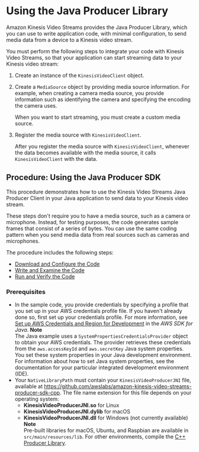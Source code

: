 # Using the Java Producer Library<a name="producer-sdk-javaapi"></a>

Amazon Kinesis Video Streams provides the Java Producer Library, which you can use to write application code, with minimal configuration, to send media data from a device to a Kinesis video stream\. 

You must perform the following steps to integrate your code with Kinesis Video Streams, so that your application can start streaming data to your Kinesis video stream:

1. Create an instance of the `KinesisVideoClient` object\.

1. Create a `MediaSource` object by providing media source information\. For example, when creating a camera media source, you provide information such as identifying the camera and specifying the encoding the camera uses\.

   When you want to start streaming, you must create a custom media source\. 

1. Register the media source with `KinesisVideoClient`\. 

   After you register the media source with `KinesisVideoClient`, whenever the data becomes available with the media source, it calls `KinesisVideoClient` with the data\.

## Procedure: Using the Java Producer SDK<a name="producer-sdk-java-using"></a>

This procedure demonstrates how to use the Kinesis Video Streams Java Producer Client in your Java application to send data to your Kinesis video stream\. 

These steps don't require you to have a media source, such as a camera or microphone\. Instead, for testing purposes, the code generates sample frames that consist of a series of bytes\. You can use the same coding pattern when you send media data from real sources such as cameras and microphones\. 

The procedure includes the following steps:
+ [Download and Configure the Code](http://docs.aws.amazon.com/kinesisvideostreams/latest/dg/producersdk-javaapi-downloadcode.html)
+ [Write and Examine the Code](http://docs.aws.amazon.com/kinesisvideostreams/latest/dg/producersdk-javaapi-writecode.html)
+ [Run and Verify the Code](http://docs.aws.amazon.com/kinesisvideostreams/latest/dg/producersdk-javaapi-reviewcode.html)

### Prerequisites<a name="producersdk-javaapi-prerequisites"></a>
+ In the sample code, you provide credentials by specifying a profile that you set up in your AWS credentials profile file\. If you haven't already done so, first set up your credentials profile\. For more information, see [ Set up AWS Credentials and Region for Development](http://docs.aws.amazon.com/sdk-for-java/v1/developer-guide/setup-credentials.html) in the *AWS SDK for Java*\.
**Note**  
The Java example uses a `SystemPropertiesCredentialsProvider` object to obtain your AWS credentials\. The provider retrieves these credentials from the `aws.accessKeyId` and `aws.secretKey` Java system properties\. You set these system properties in your Java development environment\. For information about how to set Java system properties, see the documentation for your particular integrated development environment \(IDE\)\.
+ Your `NativeLibraryPath` must contain your `KinesisVideoProducerJNI` file, available at [https://github\.com/awslabs/amazon\-kinesis\-video\-streams\-producer\-sdk\-cpp](https://github.com/awslabs/amazon-kinesis-video-streams-producer-sdk-cpp)\. The file name extension for this file depends on your operating system: 
  + **KinesisVideoProducerJNI\.so** for Linux
  + **KinesisVideoProducerJNI\.dylib** for macOS
  + **KinesisVideoProducerJNI\.dll** for Windows \(not currently available\)
**Note**  
Pre\-built libraries for macOS, Ubuntu, and Raspbian are available in `src/main/resources/lib`\. For other environments, compile the [C\+\+ Producer Library](producer-sdk-cpp.md)\.